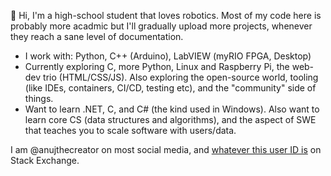 👋 Hi, I'm a high-school student that loves robotics. Most of my code here is probably more acadmic but I'll gradually upload more projects, whenever they reach a sane level of documentation.

- I work with: Python, C++ (Arduino), LabVIEW (myRIO FPGA, Desktop)
- Currently exploring C, more Python, Linux and Raspberry Pi, the web-dev trio (HTML/CSS/JS). Also exploring the open-source world, tooling (like IDEs, containers, CI/CD, testing etc), and the "community" side of things.
- Want to learn .NET, C, and C# (the kind used in Windows). Also want to learn core CS (data structures and algorithms), and the aspect of SWE that teaches you to scale software with users/data.

I am @anujthecreator on most social media, and [whatever this user ID is](https://stackexchange.com/users/15114379/eccentricorange) on Stack Exchange.

<!---
eccentricOrange/eccentricOrange is a ✨ special ✨ repository because its `README.md` (this file) appears on your GitHub profile.
You can click the Preview link to take a look at your changes.
--->
